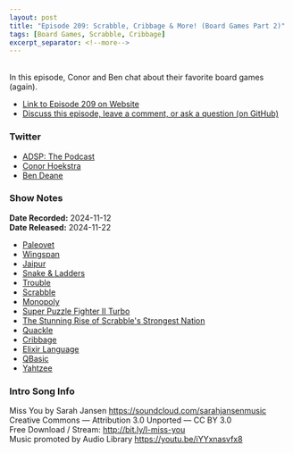 ```yaml
---
layout: post
title: "Episode 209: Scrabble, Cribbage & More! (Board Games Part 2)"
tags: [Board Games, Scrabble, Cribbage]
excerpt_separator: <!--more-->
---
```



<br>In this episode, Conor and Ben chat about their favorite board games (again). 

<!--more-->

* [Link to Episode 209 on Website](https://adspthepodcast.com/2024/11/22/Episode-209.html)
* [Discuss this episode, leave a comment, or ask a question (on GitHub)](https://github.com/codereport/adsp2/discussions/108)

### Twitter
 
* [ADSP: The Podcast](https://twitter.com/adspthepodcast)
* [Conor Hoekstra](https://twitter.com/code_report)
* [Ben Deane](https://x.com/ben_deane)

### Show Notes

**Date Recorded:** 2024-11-12 <br>
**Date Released:** 2024-11-22

* [Paleovet](https://boardgamegeek.com/boardgame/328643/paleovet)
* [Wingspan](https://boardgamegeek.com/boardgame/266192/wingspan)
* [Jaipur](https://boardgamegeek.com/boardgame/54043/jaipur)
* [Snake & Ladders](https://en.wikipedia.org/wiki/Snakes_and_ladders)
* [Trouble](https://boardgamegeek.com/boardgame/1410/trouble)
* [Scrabble](https://en.wikipedia.org/wiki/Scrabble)
* [Monopoly](https://en.wikipedia.org/wiki/Monopoly_(game))
* [Super Puzzle Fighter II Turbo](https://en.wikipedia.org/wiki/Super_Puzzle_Fighter_II_Turbo)
* [The Stunning Rise of Scrabble's Strongest Nation](https://www.youtube.com/watch?v=p0i1MgZFAyI)
* [Quackle](https://quackle.software.informer.com/1.0/)
* [Cribbage](https://en.wikipedia.org/wiki/Cribbage)
* [Elixir Language](https://elixir-lang.org/)
* [QBasic](https://en.wikipedia.org/wiki/QBasic)
* [Yahtzee](https://en.wikipedia.org/wiki/Yahtzee)

### Intro Song Info
 
Miss You by Sarah Jansen https://soundcloud.com/sarahjansenmusic<br>
Creative Commons — Attribution 3.0 Unported — CC BY 3.0<br>
Free Download / Stream: http://bit.ly/l-miss-you<br>
Music promoted by Audio Library https://youtu.be/iYYxnasvfx8<br>
